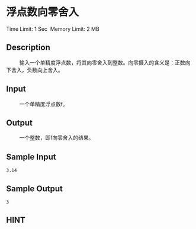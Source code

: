 # 浮点数向零舍入
Time Limit: 1 Sec  Memory Limit: 2 MB


## Description
         输入一个单精度浮点数，将其向零舍入到整数。向零摄入的含义是：正数向下舍入，负数向上舍入。


## Input
         一个单精度浮点数f。


## Output
         一个整数，即f向零舍入的结果。


## Sample Input
```
3.14
```
## Sample Output
```
3

```

## HINT
